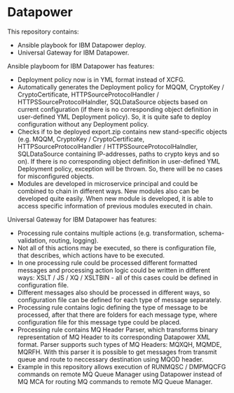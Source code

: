 # Datapower

This repository contains:
- Ansible playbook for IBM Datapower deploy.
- Universal Gateway for IBM Datapower.

Ansible playboom for IBM Datapower has features:
- Deployment policy now is in YML format instead of XCFG.
- Automatically generates the Deployment policy for MQQM, CryptoKey / CryptoCertificate, HTTPSourceProtocolHandler / HTTPSSourceProtocolHalndler, SQLDataSource objects based on current configuration (if there is no corresponding object definition in user-defined YML Deployment policy). So, it is quite safe to deploy configuration without any Deployment policy.
- Checks if to be deployed export.zip contains new stand-specific objects (e.g. MQQM, CryptoKey / CryptoCertificate, HTTPSourceProtocolHandler / HTTPSSourceProtocolHalndler, SQLDataSource containing IP-addresses, paths to crypto keys and so on). If there is no corresponding object definition in user-defined YML Deployment policy, exception will be thrown. So, there will be no cases for misconfigured objects.
- Modules are developed in microservice principal and could be combined to chain in different ways. New modules also can be developed quite easily. When new module is developed, it is able to access specific information of previous modules executed in chain.

Universal Gateway for IBM Datapower has features:
- Processing rule contains multiple actions (e.g. transformation, schema-validation, routing, logging).
- Not all of this actions may be executed, so there is configuration file, that describes, which actions have to be executed.
- In one processing rule could be processed different formatted messages and processing action logic could be written in different ways: XSLT / JS / XQ / XSLTBIN - all of this cases could be defined in configuration file.
- Different messages also should be processed in different ways, so configuration file can be defined for each type of message separately.
- Processing rule contains logic defining the type of message to be processed, after that there are folders for each message type, where configuration file for this message type could be placed.
- Processing rule contains MQ Header Parser, which transforms binary representation of MQ Header to its corresponding Datapower XML format. Parser supports such types of MQ Headers: MQXQH, MQMDE, MQRFH. With this parser it is possible to get messages from transmit queue and route to neccessary destination using MQOD header.
- Example in this repository allows execution of RUNMQSC / DMPMQCFG commands on remote MQ Queue Manager using Datapower instead of MQ MCA for routing MQ commands to remote MQ Queue Manager. 
